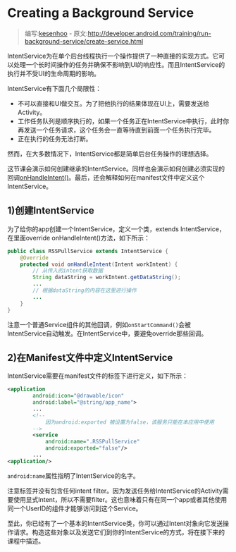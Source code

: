 # Creating a Background Service

> 编写:[kesenhoo](https://github.com/kesenhoo) - 原文:<http://developer.android.com/training/run-background-service/create-service.html>

IntentService为在单个后台线程执行一个操作提供了一种直接的实现方式。它可以处理一个长时间操作的任务并确保不影响到UI的响应性。而且IntentService的执行并不受UI的生命周期的影响。

IntentService有下面几个局限性：

* 不可以直接和UI做交互。为了把他执行的结果体现在UI上，需要发送给Activity。
* 工作任务队列是顺序执行的，如果一个任务正在IntentService中执行，此时你再发送一个任务请求，这个任务会一直等待直到前面一个任务执行完毕。
* 正在执行的任务无法打断。

然而，在大多数情况下，IntentService都是简单后台任务操作的理想选择。

这节课会演示如何创建继承的IntentService。同样也会演示如何创建必须实现的回调[onHandleIntent()](http://developer.android.com/reference/android/app/IntentService.html#onHandleIntent(android.content.Intent))。最后，还会解释如何在manifest文件中定义这个IntentService。

<!-- More -->

## 1)创建IntentService
为了给你的app创建一个IntentService，定义一个类，extends IntentService，在里面override onHandleIntent()方法，如下所示：

```java
public class RSSPullService extends IntentService {
    @Override
    protected void onHandleIntent(Intent workIntent) {
        // 从传入的intent获取数据
        String dataString = workIntent.getDataString();
        ...
        // 根据dataString的内容在这里进行操作
        ...
    }
}
```

注意一个普通Service组件的其他回调，例如`onStartCommand()`会被IntentService自动触发。在IntentService中，要避免override那些回调。

## 2)在Manifest文件中定义IntentService
IntentService需要在manifest文件的<application>标签下进行定义，如下所示：

```xml
<application
        android:icon="@drawable/icon"
        android:label="@string/app_name">
        ...
        <!--
            因为android:exported 被设置为false，该服务只能在本应用中使用
        -->
        <service
            android:name=".RSSPullService"
            android:exported="false"/>
        ...
<application/>
```

`android:name`属性指明了IntentService的名字。

注意<service>标签并没有包含任何intent filter。因为发送任务给IntentService的Activity需要使用显式Intent，所以不需要filter。这也意味着只有在同一个app或者其他使用同一个UserID的组件才能够访问到这个Service。

至此，你已经有了一个基本的IntentService类，你可以通过Intent对象向它发送操作请求。构造这些对象以及发送它们到你的IntentService的方式，将在接下来的课程中描述。
